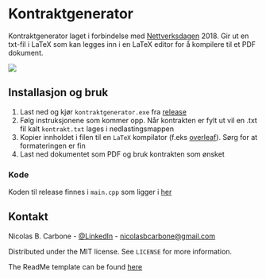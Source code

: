 # Kontraktgenerator
Kontraktgenerator laget i forbindelse med [Nettverksdagen](http://nettverksdagene.no/) 2018. Gir 
ut en txt-fil i LaTeX som kan legges inn i en LaTeX editor for å kompilere til et PDF dokument.

![](https://i0.wp.com/news.bitcoin.com/wp-content/uploads/2018/09/TokenGen-Smart-Contract-Creator-for-the-Token-Economy1.png?ssl=1)

## Installasjon og bruk

1. Last ned og kjør `kontraktgenerator.exe` fra [release](https://github.com/nicolabc/Kontraktgenerator/releases) 
2. Følg instruksjonene som kommer opp. Når kontrakten er fylt ut vil 
en .txt fil kalt `kontrakt.txt` lages i nedlastingsmappen
3. Kopier innholdet i filen til en `LaTeX` kompilator (f.eks 
[overleaf](https://www.overleaf.com/project)). Sørg for at formateringen er fin  
4. Last ned dokumentet som PDF og bruk kontrakten som ønsket
### Kode

Koden til release finnes i `main.cpp` som ligger i [her](https://github.com/nicolabc/Kontraktgenerator/blob/1.0/Code/Kontraktgenerator/main.cpp)
## Kontakt

Nicolas B. Carbone - [@LinkedIn](https://www.linkedin.com/in/nicolas-blystad-carbone-b46378150/) - nicolasbcarbone@gmail.com

Distributed under the MIT license. See ``LICENSE`` for more information.

The ReadMe template can be found [here](https://github.com/dbader/readme-template)
